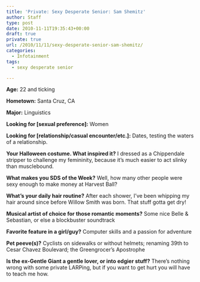 ```yaml
---
title: 'Private: Sexy Desperate Senior: Sam Shemitz'
author: Staff
type: post
date: 2010-11-11T19:35:43+00:00
draft: true
private: true
url: /2010/11/11/sexy-desperate-senior-sam-shemitz/
categories:
  - Infotainment
tags:
  - sexy desperate senior

---
```

**Age:** 22 and ticking

**Hometown:** Santa Cruz, CA

**Major:** Linguistics

**Looking for [sexual preference]:** Women

**Looking for [relationship/casual encounter/etc.]:** Dates, testing the waters of a relationship.

**Your Halloween costume. What inspired it?** I dressed as a Chippendale stripper to challenge my femininity, because it’s much easier to act slinky than musclebound.

**What makes you SDS of the Week?** Well, how many other people were sexy enough to make money at Harvest Ball?

**What’s your daily hair routine?** After each shower, I’ve been whipping my hair around since before Willow Smith was born. That stuff gotta get dry!

**Musical artist of choice for those romantic moments?** Some nice Belle & Sebastian, or else a blockbuster soundtrack

**Favorite feature in a girl/guy?** Computer skills and a passion for adventure

**Pet peeve(s)?** Cyclists on sidewalks or without helmets; renaming 39th to Cesar Chavez Boulevard; the Greengrocer’s Apostrophe

**Is the ex-Gentle Giant a gentle lover, or into edgier stuff?** There’s nothing wrong with some private LARPing, but if you want to get hurt you will have to teach me how.